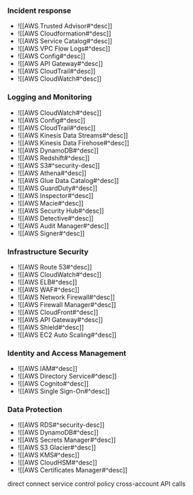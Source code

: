 ### Incident response
- ![[AWS Trusted Advisor#^desc]]
- ![[AWS Cloudformation#^desc]]
- ![[AWS Service Catalog#^desc]]
- ![[AWS VPC Flow Logs#^desc]]
- ![[AWS Config#^desc]]
- ![[AWS API Gateway#^desc]]
- ![[AWS CloudTrail#^desc]]
- ![[AWS CloudWatch#^desc]]

### Logging and Monitoring
- ![[AWS CloudWatch#^desc]]
- ![[AWS Config#^desc]]
- ![[AWS CloudTrail#^desc]]
- ![[AWS Kinesis Data Streams#^desc]]
- ![[AWS Kinesis Data Firehose#^desc]]
- ![[AWS DynamoDB#^desc]]
- ![[AWS Redshift#^desc]]
- ![[AWS S3#^security-desc]]
- ![[AWS Athena#^desc]]
- ![[AWS Glue Data Catalog#^desc]]
- ![[AWS GuardDuty#^desc]]
- ![[AWS Inspector#^desc]]
- ![[AWS Macie#^desc]]
- ![[AWS Security Hub#^desc]]
- ![[AWS Detective#^desc]]
- ![[AWS Audit Manager#^desc]]
- ![[AWS Signer#^desc]]

### Infrastructure Security
- ![[AWS Route 53#^desc]]
- ![[AWS CloudWatch#^desc]]
- ![[AWS ELB#^desc]]
- ![[AWS WAF#^desc]]
- ![[AWS Network Firewall#^desc]]
- ![[AWS Firewall Manager#^desc]]
- ![[AWS CloudFront#^desc]]
- ![[AWS API Gateway#^desc]]
- ![[AWS Shield#^desc]]
- ![[AWS EC2 Auto Scaling#^desc]]

### Identity and Access Management
- ![[AWS IAM#^desc]]
- ![[AWS Directory Service#^desc]]
- ![[AWS Cognito#^desc]]
- ![[AWS Single Sign-On#^desc]]

### Data Protection
- ![[AWS RDS#^security-desc]]
- ![[AWS DynamoDB#^desc]]
- ![[AWS Secrets Manager#^desc]]
- ![[AWS S3 Glacier#^desc]]
- ![[AWS KMS#^desc]]
- ![[AWS CloudHSM#^desc]]
- ![[AWS Certificates Manager#^desc]]

direct connect
service control policy
cross-account API calls